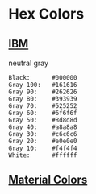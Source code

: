 # Hex Colors

## [IBM](https://www.carbondesignsystem.com/guidelines/color/usage/)

neutral gray
```
Black:	    #000000
Gray 100:	#161616
Gray 90:	#262626
Gray 80:	#393939
Gray 70:	#525252
Gray 60:	#6f6f6f
Gray 50:	#8d8d8d
Gray 40:	#a8a8a8
Gray 30:	#c6c6c6
Gray 20:	#e0e0e0
Gray 10:	#f4f4f4
White:  	#ffffff
```

## [Material Colors](https://material.io/design/color/the-color-system.html#color-usage-and-palettes)